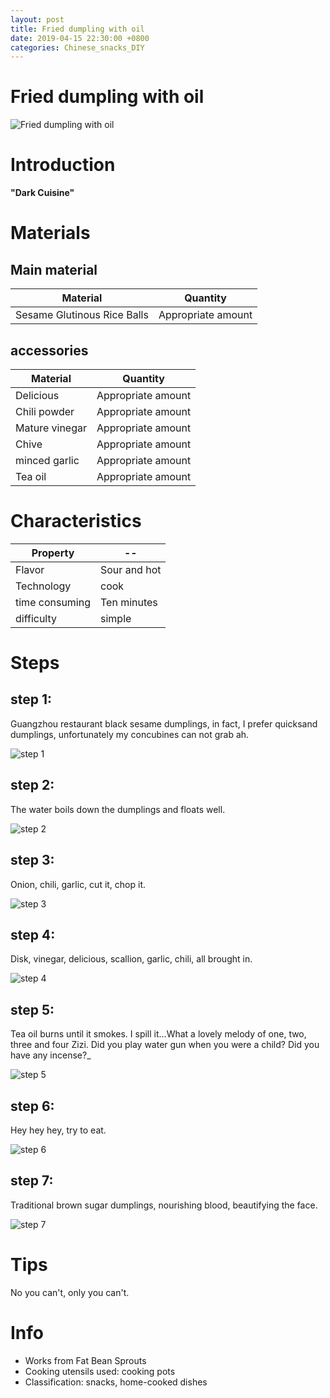 ```yaml
---
layout: post
title: Fried dumpling with oil
date: 2019-04-15 22:30:00 +0800
categories: Chinese_snacks_DIY
---
```


# Fried dumpling with oil

![Fried dumpling with oil]({{site.baseurl}}/img/402758/402758.jpg)

# Introduction

**"Dark Cuisine"**

# Materials


## Main material

Material|Quantity
--|--
Sesame Glutinous Rice Balls|Appropriate amount

## accessories

Material|Quantity
--|--
Delicious|Appropriate amount
Chili powder|Appropriate amount
Mature vinegar|Appropriate amount
Chive|Appropriate amount
minced garlic|Appropriate amount
Tea oil|Appropriate amount

# Characteristics

Property|--
--|--
Flavor|Sour and hot
Technology|cook
time consuming|Ten minutes
difficulty|simple

# Steps

## step 1:

Guangzhou restaurant black sesame dumplings, in fact, I prefer quicksand dumplings, unfortunately my concubines can not grab ah.

![step 1]({{site.baseurl}}/img/402758/1.jpg)

## step 2:

The water boils down the dumplings and floats well.

![step 2]({{site.baseurl}}/img/402758/2.jpg)

## step 3:

Onion, chili, garlic, cut it, chop it.

![step 3]({{site.baseurl}}/img/402758/3.jpg)

## step 4:

Disk, vinegar, delicious, scallion, garlic, chili, all brought in.

![step 4]({{site.baseurl}}/img/402758/4.jpg)

## step 5:

Tea oil burns until it smokes. I spill it...What a lovely melody of one, two, three and four Zizi. Did you play water gun when you were a child? Did you have any incense?_

![step 5]({{site.baseurl}}/img/402758/5.jpg)

## step 6:

Hey hey hey, try to eat.

![step 6]({{site.baseurl}}/img/402758/6.jpg)

## step 7:

Traditional brown sugar dumplings, nourishing blood, beautifying the face.

![step 7]({{site.baseurl}}/img/402758/7.jpg)

# Tips

No you can't, only you can't.

# Info

- Works from Fat Bean Sprouts
- Cooking utensils used: cooking pots
- Classification: snacks, home-cooked dishes